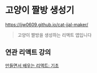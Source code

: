# 고양이 짤방 생성기

https://jjw0609.github.io/cat-jjal-maker/

> 고양이 짤방을 생성하는 리액트 앱입니다


## 연관 리액트 강의

[만들면서 배우는 리액트: 기초](https://www.inflearn.com/course/%EB%A7%8C%EB%93%A4%EB%A9%B4%EC%84%9C-%EB%B0%B0%EC%9A%B0%EB%8A%94-%EB%A6%AC%EC%95%A1%ED%8A%B8-%EA%B8%B0%EC%B4%88)
